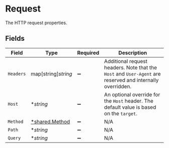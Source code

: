 # Request

The HTTP request properties.


## Fields

| Field                                                                                                      | Type                                                                                                       | Required                                                                                                   | Description                                                                                                |
| ---------------------------------------------------------------------------------------------------------- | ---------------------------------------------------------------------------------------------------------- | ---------------------------------------------------------------------------------------------------------- | ---------------------------------------------------------------------------------------------------------- |
| `Headers`                                                                                                  | map[string]*string*                                                                                        | :heavy_minus_sign:                                                                                         | Additional request headers. Note that the `Host` and `User-Agent` are reserved and internally overridden.<br/> |
| `Host`                                                                                                     | **string*                                                                                                  | :heavy_minus_sign:                                                                                         | An optional override for the `Host` header. The default value is based on the `target`.<br/>               |
| `Method`                                                                                                   | [*shared.Method](../../../pkg/models/shared/method.md)                                                     | :heavy_minus_sign:                                                                                         | N/A                                                                                                        |
| `Path`                                                                                                     | **string*                                                                                                  | :heavy_minus_sign:                                                                                         | N/A                                                                                                        |
| `Query`                                                                                                    | **string*                                                                                                  | :heavy_minus_sign:                                                                                         | N/A                                                                                                        |